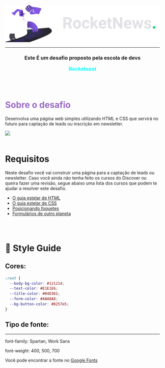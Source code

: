 <p Align='center'>

<img src="./assets/logo.svg">

</p>

---

<h3 Align="center">
  Este É um desafio proposto pela escola de devs <span >
  
  <a hrf="https://www.rocketseat.com.br/" style="color: cyan; font-weight: bold;">Rocketseat</a>
  
</h3>

<br/>
<br/>

<h1 style="Color: #9969C7">Sobre o desafio</h1>

<p>
Desenvolva uma página web simples utilizando HTML e CSS que servirá no futuro para captação de leads ou inscrição em newsletter.
</p>

<img src="./assets/rocketnews.png">

<br/>
<br/>

# **Requisitos**

Neste desafio você vai construir uma página para a captação de leads ou newsletter. Caso você ainda não tenha feito os cursos do Discover ou queira fazer uma revisão, segue abaixo uma lista dos cursos que podem te ajudar a resolver este desafio.

- [O guia estelar de HTML](https://app.rocketseat.com.br/node/o-guia-estelar-de-html) 
- [O guia estelar de CSS](https://app.rocketseat.com.br/node/o-guia-estelar-de-css) 
- [Posicionando foguetes](https://app.rocketseat.com.br/node/posicionando-foguetes) 
- [Formulários de outro planeta](https://app.rocketseat.com.br/node/formularios-de-outro-planeta) 

<br/>
<br/>

# 🎨 **Style Guide**
## **Cores:**

```css
:root {
  --body-bg-color: #121214;
  --text-color: #E1E1E6;
  --title-color: #04D361;
  --form-color: #A8A8A8;
  --bg-button-color: #8257e5;
}
```

## **Tipo de fonte:**
---
font-family: Spartan, Work Sans 

font-weight: 400, 500, 700

Você pode encontrar a fonte no [Google Fonts](https://fonts.google.com/)